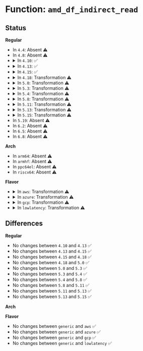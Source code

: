 # Function: <code>amd_df_indirect_read</code>

## Status
<b>Regular</b>
<ul>
<li>
In <code>4.4</code>: Absent ⚠️
</li>
<li>
In <code>4.8</code>: Absent ⚠️
</li>
<li>
<details>
<summary>In <code>4.10</code>: ✅</summary>

```c
int amd_df_indirect_read(u16 node, u8 func, u16 reg, u8 instance_id, u32 *lo);
```

**Collision:** Unique Global

**Inline:** No

**Transformation:** False

**Instances:**

```
In arch/x86/kernel/amd_nb.c (ffffffff81066000)
Location: arch/x86/kernel/amd_nb.c:147
Inline: False
Direct callers:
  - arch/x86/kernel/cpu/mcheck/mce_amd.c:umc_normaddr_to_sysaddr
  - arch/x86/kernel/cpu/mcheck/mce_amd.c:umc_normaddr_to_sysaddr
  - arch/x86/kernel/cpu/mcheck/mce_amd.c:umc_normaddr_to_sysaddr
  - arch/x86/kernel/cpu/mcheck/mce_amd.c:umc_normaddr_to_sysaddr
  - arch/x86/kernel/cpu/mcheck/mce_amd.c:umc_normaddr_to_sysaddr
  - arch/x86/kernel/cpu/mcheck/mce_amd.c:umc_normaddr_to_sysaddr
```
**Symbols:**

```
ffffffff81066000-ffffffff810660fe: amd_df_indirect_read (STB_GLOBAL)
```
</details>
</li>
<li>
<details>
<summary>In <code>4.13</code>: ✅</summary>

```c
int amd_df_indirect_read(u16 node, u8 func, u16 reg, u8 instance_id, u32 *lo);
```

**Collision:** Unique Global

**Inline:** No

**Transformation:** False

**Instances:**

```
In arch/x86/kernel/amd_nb.c (ffffffff81065370)
Location: arch/x86/kernel/amd_nb.c:147
Inline: False
Direct callers:
  - arch/x86/kernel/cpu/mcheck/mce_amd.c:umc_normaddr_to_sysaddr
  - arch/x86/kernel/cpu/mcheck/mce_amd.c:umc_normaddr_to_sysaddr
  - arch/x86/kernel/cpu/mcheck/mce_amd.c:umc_normaddr_to_sysaddr
  - arch/x86/kernel/cpu/mcheck/mce_amd.c:umc_normaddr_to_sysaddr
  - arch/x86/kernel/cpu/mcheck/mce_amd.c:umc_normaddr_to_sysaddr
  - arch/x86/kernel/cpu/mcheck/mce_amd.c:umc_normaddr_to_sysaddr
```
**Symbols:**

```
ffffffff81065370-ffffffff81065444: amd_df_indirect_read (STB_GLOBAL)
```
</details>
</li>
<li>
<details>
<summary>In <code>4.15</code>: ✅</summary>

```c
int amd_df_indirect_read(u16 node, u8 func, u16 reg, u8 instance_id, u32 *lo);
```

**Collision:** Unique Global

**Inline:** No

**Transformation:** False

**Instances:**

```
In arch/x86/kernel/amd_nb.c (ffffffff81069510)
Location: arch/x86/kernel/amd_nb.c:151
Inline: False
Direct callers:
  - arch/x86/kernel/cpu/mcheck/mce_amd.c:umc_normaddr_to_sysaddr
  - arch/x86/kernel/cpu/mcheck/mce_amd.c:umc_normaddr_to_sysaddr
  - arch/x86/kernel/cpu/mcheck/mce_amd.c:umc_normaddr_to_sysaddr
  - arch/x86/kernel/cpu/mcheck/mce_amd.c:umc_normaddr_to_sysaddr
  - arch/x86/kernel/cpu/mcheck/mce_amd.c:umc_normaddr_to_sysaddr
  - arch/x86/kernel/cpu/mcheck/mce_amd.c:umc_normaddr_to_sysaddr
```
**Symbols:**

```
ffffffff81069510-ffffffff810695e4: amd_df_indirect_read (STB_GLOBAL)
```
</details>
</li>
<li>
<details>
<summary>In <code>4.18</code>: Transformation ⚠️</summary>

```c
int amd_df_indirect_read(u16 node, u8 func, u16 reg, u8 instance_id, u32 *lo);
```

**Collision:** Unique Global

**Inline:** No

**Transformation:** True

**Instances:**

```
In arch/x86/kernel/amd_nb.c (0)
Location: arch/x86/kernel/amd_nb.c:157
Inline: False
Direct callers:
  - arch/x86/kernel/cpu/mcheck/mce_amd.c:umc_normaddr_to_sysaddr
  - arch/x86/kernel/cpu/mcheck/mce_amd.c:umc_normaddr_to_sysaddr
  - arch/x86/kernel/cpu/mcheck/mce_amd.c:umc_normaddr_to_sysaddr
  - arch/x86/kernel/cpu/mcheck/mce_amd.c:umc_normaddr_to_sysaddr
  - arch/x86/kernel/cpu/mcheck/mce_amd.c:umc_normaddr_to_sysaddr
  - arch/x86/kernel/cpu/mcheck/mce_amd.c:umc_normaddr_to_sysaddr
```
**Symbols:**

```
ffffffff8106c8e5-ffffffff8106c90b: amd_df_indirect_read.cold.4 (STB_LOCAL)
ffffffff8106c140-ffffffff8106c1fc: amd_df_indirect_read (STB_GLOBAL)
```
</details>
</li>
<li>
<details>
<summary>In <code>5.0</code>: Transformation ⚠️</summary>

```c
int amd_df_indirect_read(u16 node, u8 func, u16 reg, u8 instance_id, u32 *lo);
```

**Collision:** Unique Global

**Inline:** No

**Transformation:** True

**Instances:**

```
In arch/x86/kernel/amd_nb.c (0)
Location: arch/x86/kernel/amd_nb.c:177
Inline: False
Direct callers:
  - arch/x86/kernel/cpu/mce/amd.c:umc_normaddr_to_sysaddr
  - arch/x86/kernel/cpu/mce/amd.c:umc_normaddr_to_sysaddr
  - arch/x86/kernel/cpu/mce/amd.c:umc_normaddr_to_sysaddr
  - arch/x86/kernel/cpu/mce/amd.c:umc_normaddr_to_sysaddr
  - arch/x86/kernel/cpu/mce/amd.c:umc_normaddr_to_sysaddr
  - arch/x86/kernel/cpu/mce/amd.c:umc_normaddr_to_sysaddr
```
**Symbols:**

```
ffffffff81072775-ffffffff8107279b: amd_df_indirect_read.cold.4 (STB_LOCAL)
ffffffff81071ed0-ffffffff81071f8c: amd_df_indirect_read (STB_GLOBAL)
```
</details>
</li>
<li>
<details>
<summary>In <code>5.3</code>: Transformation ⚠️</summary>

```c
int amd_df_indirect_read(u16 node, u8 func, u16 reg, u8 instance_id, u32 *lo);
```

**Collision:** Unique Global

**Inline:** No

**Transformation:** True

**Instances:**

```
In arch/x86/kernel/amd_nb.c (0)
Location: arch/x86/kernel/amd_nb.c:178
Inline: False
Direct callers:
  - arch/x86/kernel/cpu/mce/amd.c:umc_normaddr_to_sysaddr
  - arch/x86/kernel/cpu/mce/amd.c:umc_normaddr_to_sysaddr
  - arch/x86/kernel/cpu/mce/amd.c:umc_normaddr_to_sysaddr
  - arch/x86/kernel/cpu/mce/amd.c:umc_normaddr_to_sysaddr
  - arch/x86/kernel/cpu/mce/amd.c:umc_normaddr_to_sysaddr
  - arch/x86/kernel/cpu/mce/amd.c:umc_normaddr_to_sysaddr
```
**Symbols:**

```
ffffffff81076280-ffffffff810762a8: amd_df_indirect_read.cold (STB_LOCAL)
ffffffff81075a10-ffffffff81075ace: amd_df_indirect_read (STB_GLOBAL)
```
</details>
</li>
<li>
<details>
<summary>In <code>5.4</code>: Transformation ⚠️</summary>

```c
int amd_df_indirect_read(u16 node, u8 func, u16 reg, u8 instance_id, u32 *lo);
```

**Collision:** Unique Global

**Inline:** No

**Transformation:** True

**Instances:**

```
In arch/x86/kernel/amd_nb.c (0)
Location: arch/x86/kernel/amd_nb.c:184
Inline: False
Direct callers:
  - arch/x86/kernel/cpu/mce/amd.c:umc_normaddr_to_sysaddr
  - arch/x86/kernel/cpu/mce/amd.c:umc_normaddr_to_sysaddr
  - arch/x86/kernel/cpu/mce/amd.c:umc_normaddr_to_sysaddr
  - arch/x86/kernel/cpu/mce/amd.c:umc_normaddr_to_sysaddr
  - arch/x86/kernel/cpu/mce/amd.c:umc_normaddr_to_sysaddr
  - arch/x86/kernel/cpu/mce/amd.c:umc_normaddr_to_sysaddr
```
**Symbols:**

```
ffffffff81077250-ffffffff81077278: amd_df_indirect_read.cold (STB_LOCAL)
ffffffff810769e0-ffffffff81076a9e: amd_df_indirect_read (STB_GLOBAL)
```
</details>
</li>
<li>
<details>
<summary>In <code>5.8</code>: Transformation ⚠️</summary>

```c
int amd_df_indirect_read(u16 node, u8 func, u16 reg, u8 instance_id, u32 *lo);
```

**Collision:** Unique Global

**Inline:** No

**Transformation:** True

**Instances:**

```
In arch/x86/kernel/amd_nb.c (0)
Location: arch/x86/kernel/amd_nb.c:187
Inline: False
Direct callers:
  - arch/x86/kernel/cpu/mce/amd.c:umc_normaddr_to_sysaddr
  - arch/x86/kernel/cpu/mce/amd.c:umc_normaddr_to_sysaddr
  - arch/x86/kernel/cpu/mce/amd.c:umc_normaddr_to_sysaddr
  - arch/x86/kernel/cpu/mce/amd.c:umc_normaddr_to_sysaddr
  - arch/x86/kernel/cpu/mce/amd.c:umc_normaddr_to_sysaddr
  - arch/x86/kernel/cpu/mce/amd.c:umc_normaddr_to_sysaddr
```
**Symbols:**

```
ffffffff8107e580-ffffffff8107e5a8: amd_df_indirect_read.cold (STB_LOCAL)
ffffffff8107dc80-ffffffff8107dd3e: amd_df_indirect_read (STB_GLOBAL)
```
</details>
</li>
<li>
<details>
<summary>In <code>5.11</code>: Transformation ⚠️</summary>

```c
int amd_df_indirect_read(u16 node, u8 func, u16 reg, u8 instance_id, u32 *lo);
```

**Collision:** Unique Global

**Inline:** No

**Transformation:** True

**Instances:**

```
In arch/x86/kernel/amd_nb.c (0)
Location: arch/x86/kernel/amd_nb.c:187
Inline: False
Direct callers:
  - arch/x86/kernel/cpu/mce/amd.c:umc_normaddr_to_sysaddr
  - arch/x86/kernel/cpu/mce/amd.c:umc_normaddr_to_sysaddr
  - arch/x86/kernel/cpu/mce/amd.c:umc_normaddr_to_sysaddr
  - arch/x86/kernel/cpu/mce/amd.c:umc_normaddr_to_sysaddr
  - arch/x86/kernel/cpu/mce/amd.c:umc_normaddr_to_sysaddr
  - arch/x86/kernel/cpu/mce/amd.c:umc_normaddr_to_sysaddr
```
**Symbols:**

```
ffffffff81bd7fc9-ffffffff81bd7ff1: amd_df_indirect_read.cold (STB_LOCAL)
ffffffff8107d960-ffffffff8107da1e: amd_df_indirect_read (STB_GLOBAL)
```
</details>
</li>
<li>
<details>
<summary>In <code>5.13</code>: Transformation ⚠️</summary>

```c
int amd_df_indirect_read(u16 node, u8 func, u16 reg, u8 instance_id, u32 *lo);
```

**Collision:** Unique Global

**Inline:** No

**Transformation:** True

**Instances:**

```
In arch/x86/kernel/amd_nb.c (0)
Location: arch/x86/kernel/amd_nb.c:187
Inline: False
Direct callers:
  - arch/x86/kernel/cpu/mce/amd.c:umc_normaddr_to_sysaddr
  - arch/x86/kernel/cpu/mce/amd.c:umc_normaddr_to_sysaddr
  - arch/x86/kernel/cpu/mce/amd.c:umc_normaddr_to_sysaddr
  - arch/x86/kernel/cpu/mce/amd.c:umc_normaddr_to_sysaddr
  - arch/x86/kernel/cpu/mce/amd.c:umc_normaddr_to_sysaddr
  - arch/x86/kernel/cpu/mce/amd.c:umc_normaddr_to_sysaddr
```
**Symbols:**

```
ffffffff81bc9e7b-ffffffff81bc9ea3: amd_df_indirect_read.cold (STB_LOCAL)
ffffffff8107ea90-ffffffff8107eb4f: amd_df_indirect_read (STB_GLOBAL)
```
</details>
</li>
<li>
<details>
<summary>In <code>5.15</code>: Transformation ⚠️</summary>

```c
int amd_df_indirect_read(u16 node, u8 func, u16 reg, u8 instance_id, u32 *lo);
```

**Collision:** Unique Global

**Inline:** No

**Transformation:** True

**Instances:**

```
In arch/x86/kernel/amd_nb.c (0)
Location: arch/x86/kernel/amd_nb.c:200
Inline: False
Direct callers:
  - arch/x86/kernel/cpu/mce/amd.c:umc_normaddr_to_sysaddr
  - arch/x86/kernel/cpu/mce/amd.c:umc_normaddr_to_sysaddr
  - arch/x86/kernel/cpu/mce/amd.c:umc_normaddr_to_sysaddr
  - arch/x86/kernel/cpu/mce/amd.c:umc_normaddr_to_sysaddr
  - arch/x86/kernel/cpu/mce/amd.c:umc_normaddr_to_sysaddr
  - arch/x86/kernel/cpu/mce/amd.c:umc_normaddr_to_sysaddr
```
**Symbols:**

```
ffffffff81c9efb1-ffffffff81c9efd9: amd_df_indirect_read.cold (STB_LOCAL)
ffffffff8108d720-ffffffff8108d7dd: amd_df_indirect_read (STB_GLOBAL)
```
</details>
</li>
<li>
In <code>5.19</code>: Absent ⚠️
</li>
<li>
In <code>6.2</code>: Absent ⚠️
</li>
<li>
In <code>6.5</code>: Absent ⚠️
</li>
<li>
In <code>6.8</code>: Absent ⚠️
</li>
</ul>
<b>Arch</b>
<ul>
<li>
In <code>arm64</code>: Absent ⚠️
</li>
<li>
In <code>armhf</code>: Absent ⚠️
</li>
<li>
In <code>ppc64el</code>: Absent ⚠️
</li>
<li>
In <code>riscv64</code>: Absent ⚠️
</li>
</ul>
<b>Flavor</b>
<ul>
<li>
<details>
<summary>In <code>aws</code>: Transformation ⚠️</summary>

```c
int amd_df_indirect_read(u16 node, u8 func, u16 reg, u8 instance_id, u32 *lo);
```

**Collision:** Unique Global

**Inline:** No

**Transformation:** True

**Instances:**

```
In arch/x86/kernel/amd_nb.c (0)
Location: arch/x86/kernel/amd_nb.c:184
Inline: False
Direct callers:
  - arch/x86/kernel/cpu/mce/amd.c:umc_normaddr_to_sysaddr
  - arch/x86/kernel/cpu/mce/amd.c:umc_normaddr_to_sysaddr
  - arch/x86/kernel/cpu/mce/amd.c:umc_normaddr_to_sysaddr
  - arch/x86/kernel/cpu/mce/amd.c:umc_normaddr_to_sysaddr
  - arch/x86/kernel/cpu/mce/amd.c:umc_normaddr_to_sysaddr
  - arch/x86/kernel/cpu/mce/amd.c:umc_normaddr_to_sysaddr
```
**Symbols:**

```
ffffffff81076250-ffffffff81076278: amd_df_indirect_read.cold (STB_LOCAL)
ffffffff810759e0-ffffffff81075a9e: amd_df_indirect_read (STB_GLOBAL)
```
</details>
</li>
<li>
<details>
<summary>In <code>azure</code>: Transformation ⚠️</summary>

```c
int amd_df_indirect_read(u16 node, u8 func, u16 reg, u8 instance_id, u32 *lo);
```

**Collision:** Unique Global

**Inline:** No

**Transformation:** True

**Instances:**

```
In arch/x86/kernel/amd_nb.c (0)
Location: arch/x86/kernel/amd_nb.c:184
Inline: False
Direct callers:
  - arch/x86/kernel/cpu/mce/amd.c:umc_normaddr_to_sysaddr
  - arch/x86/kernel/cpu/mce/amd.c:umc_normaddr_to_sysaddr
  - arch/x86/kernel/cpu/mce/amd.c:umc_normaddr_to_sysaddr
  - arch/x86/kernel/cpu/mce/amd.c:umc_normaddr_to_sysaddr
  - arch/x86/kernel/cpu/mce/amd.c:umc_normaddr_to_sysaddr
  - arch/x86/kernel/cpu/mce/amd.c:umc_normaddr_to_sysaddr
```
**Symbols:**

```
ffffffff81066220-ffffffff81066248: amd_df_indirect_read.cold (STB_LOCAL)
ffffffff810659d0-ffffffff81065a8e: amd_df_indirect_read (STB_GLOBAL)
```
</details>
</li>
<li>
<details>
<summary>In <code>gcp</code>: Transformation ⚠️</summary>

```c
int amd_df_indirect_read(u16 node, u8 func, u16 reg, u8 instance_id, u32 *lo);
```

**Collision:** Unique Global

**Inline:** No

**Transformation:** True

**Instances:**

```
In arch/x86/kernel/amd_nb.c (0)
Location: arch/x86/kernel/amd_nb.c:184
Inline: False
Direct callers:
  - arch/x86/kernel/cpu/mce/amd.c:umc_normaddr_to_sysaddr
  - arch/x86/kernel/cpu/mce/amd.c:umc_normaddr_to_sysaddr
  - arch/x86/kernel/cpu/mce/amd.c:umc_normaddr_to_sysaddr
  - arch/x86/kernel/cpu/mce/amd.c:umc_normaddr_to_sysaddr
  - arch/x86/kernel/cpu/mce/amd.c:umc_normaddr_to_sysaddr
  - arch/x86/kernel/cpu/mce/amd.c:umc_normaddr_to_sysaddr
```
**Symbols:**

```
ffffffff81076200-ffffffff81076228: amd_df_indirect_read.cold (STB_LOCAL)
ffffffff81075990-ffffffff81075a4e: amd_df_indirect_read (STB_GLOBAL)
```
</details>
</li>
<li>
<details>
<summary>In <code>lowlatency</code>: Transformation ⚠️</summary>

```c
int amd_df_indirect_read(u16 node, u8 func, u16 reg, u8 instance_id, u32 *lo);
```

**Collision:** Unique Global

**Inline:** No

**Transformation:** True

**Instances:**

```
In arch/x86/kernel/amd_nb.c (0)
Location: arch/x86/kernel/amd_nb.c:184
Inline: False
Direct callers:
  - arch/x86/kernel/cpu/mce/amd.c:umc_normaddr_to_sysaddr
  - arch/x86/kernel/cpu/mce/amd.c:umc_normaddr_to_sysaddr
  - arch/x86/kernel/cpu/mce/amd.c:umc_normaddr_to_sysaddr
  - arch/x86/kernel/cpu/mce/amd.c:umc_normaddr_to_sysaddr
  - arch/x86/kernel/cpu/mce/amd.c:umc_normaddr_to_sysaddr
  - arch/x86/kernel/cpu/mce/amd.c:umc_normaddr_to_sysaddr
```
**Symbols:**

```
ffffffff81078260-ffffffff81078288: amd_df_indirect_read.cold (STB_LOCAL)
ffffffff810779f0-ffffffff81077aae: amd_df_indirect_read (STB_GLOBAL)
```
</details>
</li>
</ul>

## Differences
<b>Regular</b>
<ul>
<li>
No changes between <code>4.10</code> and <code>4.13</code> ✅
</li>
<li>
No changes between <code>4.13</code> and <code>4.15</code> ✅
</li>
<li>
No changes between <code>4.15</code> and <code>4.18</code> ✅
</li>
<li>
No changes between <code>4.18</code> and <code>5.0</code> ✅
</li>
<li>
No changes between <code>5.0</code> and <code>5.3</code> ✅
</li>
<li>
No changes between <code>5.3</code> and <code>5.4</code> ✅
</li>
<li>
No changes between <code>5.4</code> and <code>5.8</code> ✅
</li>
<li>
No changes between <code>5.8</code> and <code>5.11</code> ✅
</li>
<li>
No changes between <code>5.11</code> and <code>5.13</code> ✅
</li>
<li>
No changes between <code>5.13</code> and <code>5.15</code> ✅
</li>
</ul>
<b>Arch</b>
<ul>
</ul>
<b>Flavor</b>
<ul>
<li>
No changes between <code>generic</code> and <code>aws</code> ✅
</li>
<li>
No changes between <code>generic</code> and <code>azure</code> ✅
</li>
<li>
No changes between <code>generic</code> and <code>gcp</code> ✅
</li>
<li>
No changes between <code>generic</code> and <code>lowlatency</code> ✅
</li>
</ul>
